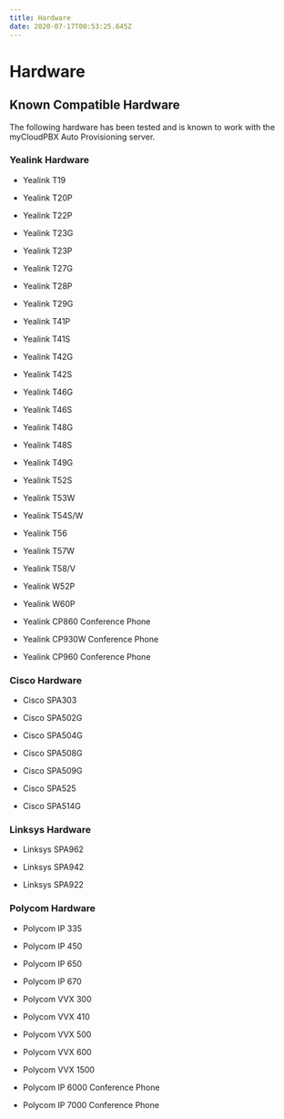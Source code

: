 ```yaml
---
title: Hardware
date: 2020-07-17T00:53:25.645Z
---
```

# Hardware
## Known Compatible Hardware

The following hardware has been tested and is known to work with the myCloudPBX Auto Provisioning server.

### Yealink Hardware


* Yealink T19
* Yealink T20P
* Yealink T22P
* Yealink T23G
* Yealink T23P
* Yealink T27G
* Yealink T28P
* Yealink T29G
* Yealink T41P
* Yealink T41S
* Yealink T42G
* Yealink T42S
* Yealink T46G
* Yealink T46S
* Yealink T48G
* Yealink T48S
* Yealink T49G
* Yealink T52S
* Yealink T53W
* Yealink T54S/W
* Yealink T56
* Yealink T57W
* Yealink T58/V
* Yealink W52P
* Yealink W60P
* Yealink CP860 Conference Phone

* Yealink CP930W Conference Phone
* Yealink CP960 Conference Phone


### Cisco Hardware

* Cisco SPA303

* Cisco SPA502G
* Cisco SPA504G
* Cisco SPA508G
* Cisco SPA509G
* Cisco SPA525
* Cisco SPA514G

### Linksys Hardware

* Linksys SPA962

* Linksys SPA942
* Linksys SPA922

### Polycom Hardware

* Polycom IP 335

* Polycom IP 450
* Polycom IP 650
* Polycom IP 670

* Polycom VVX 300
* Polycom VVX 410
* Polycom VVX 500
* Polycom VVX 600
* Polycom VVX 1500
* Polycom IP 6000 Conference Phone
* Polycom IP 7000 Conference Phone


